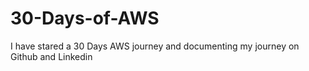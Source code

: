 # 30-Days-of-AWS
I have stared a 30 Days AWS journey and documenting my journey on Github and Linkedin
